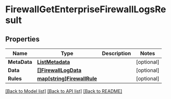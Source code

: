 # FirewallGetEnterpriseFirewallLogsResult

## Properties

Name | Type | Description | Notes
------------ | ------------- | ------------- | -------------
**MetaData** | [**ListMetadata**](list_metadata.md) |  | [optional] 
**Data** | [**[]FirewallLogData**](firewall_log_data.md) |  | [optional] 
**Rules** | [**map[string]FirewallRule**](firewall_rule.md) |  | [optional] 

[[Back to Model list]](../README.md#documentation-for-models) [[Back to API list]](../README.md#documentation-for-api-endpoints) [[Back to README]](../README.md)


